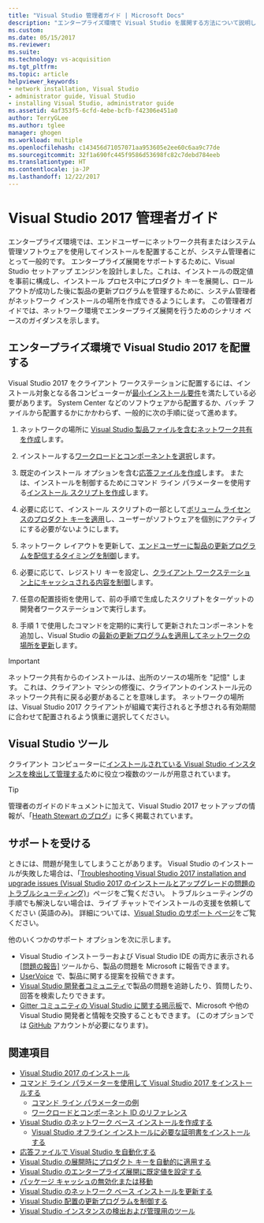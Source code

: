 ```yaml
---
title: "Visual Studio 管理者ガイド | Microsoft Docs"
description: "エンタープライズ環境で Visual Studio を展開する方法について説明します。"
ms.custom: 
ms.date: 05/15/2017
ms.reviewer: 
ms.suite: 
ms.technology: vs-acquisition
ms.tgt_pltfrm: 
ms.topic: article
helpviewer_keywords:
- network installation, Visual Studio
- administrator guide, Visual Studio
- installing Visual Studio, administrator guide
ms.assetid: 4af353f5-6cfd-4ebe-bcfb-f42306e451a0
author: TerryGLee
ms.author: tglee
manager: ghogen
ms.workload: multiple
ms.openlocfilehash: c143456d71057071aa953605e2ee60c6aa9c77de
ms.sourcegitcommit: 32f1a690fc445f9586d53698fc82c7debd784eeb
ms.translationtype: HT
ms.contentlocale: ja-JP
ms.lasthandoff: 12/22/2017
---
```

# <a name="visual-studio-2017-administrator-guide"></a>Visual Studio 2017 管理者ガイド

エンタープライズ環境では、エンドユーザーにネットワーク共有またはシステム管理ソフトウェアを使用してインストールを配置することが、システム管理者にとって一般的です。 エンタープライズ展開をサポートするために、Visual Studio セットアップ エンジンを設計しました。これは、インストールの既定値を事前に構成し、インストール プロセス中にプロダクト キーを展開し、ロールアウトが成功した後に製品の更新プログラムを管理するために、システム管理者がネットワーク インストールの場所を作成できるようにします。 この管理者ガイドでは、ネットワーク環境でエンタープライズ展開を行うためのシナリオ ベースのガイダンスを示します。

## <a name="deploying-visual-studio-2017-in-an-enterprise-environment"></a>エンタープライズ環境で Visual Studio 2017 を配置する

Visual Studio 2017 をクライアント ワークステーションに配置するには、インストール対象となる各コンピューターが[最小インストール要件](https://www.visualstudio.com/en-us/productinfo/vs2017-system-requirements-vs)を満たしている必要があります。 System Center などのソフトウェアから配置するか、バッチ ファイルから配置するかにかかわらず、一般的に次の手順に従って進めます。

1. ネットワークの場所に [Visual Studio 製品ファイルを含むネットワーク共有を作成](create-a-network-installation-of-visual-studio.md)します。

2. インストールする[ワークロードとコンポーネントを選択](workload-and-component-ids.md)します。

3. 既定のインストール オプションを含む[応答ファイルを作成](automated-installation-with-response-file.md)します。 または、インストールを制御するためにコマンド ライン パラメーターを使用する[インストール スクリプトを作成](use-command-line-parameters-to-install-visual-studio.md)します。

4. 必要に応じて、インストール スクリプトの一部として[ボリューム ライセンスのプロダクト キーを適用](automatically-apply-product-keys-when-deploying-visual-studio.md)し、ユーザーがソフトウェアを個別にアクティブにする必要がないようにします。

5. ネットワーク レイアウトを更新して、[エンドユーザーに製品の更新プログラムを配信するタイミングを制御](controlling-updates-to-visual-studio-deployments.md)します。

6. 必要に応じて、レジストリ キーを設定し、[クライアント ワークステーション上にキャッシュされる内容を制御](set-defaults-for-enterprise-deployments.md)します。

7. 任意の配置技術を使用して、前の手順で生成したスクリプトをターゲットの開発者ワークステーションで実行します。

8. 手順 1 で使用したコマンドを定期的に実行して更新されたコンポーネントを追加し、Visual Studio の[最新の更新プログラムを適用してネットワークの場所を更新](update-a-network-installation-of-visual-studio.md)します。

> [!IMPORTANT]
> ネットワーク共有からのインストールは、出所のソースの場所を "記憶" します。 これは、クライアント マシンの修復に、クライアントのインストール元のネットワーク共有に戻る必要があることを意味します。 ネットワークの場所は、Visual Studio 2017 クライアントが組織で実行されると予想される有効期間に合わせて配置されるよう慎重に選択してください。

## <a name="visual-studio-tools"></a>Visual Studio ツール
クライアント コンピューターに[インストールされている Visual Studio インスタンスを検出して管理する](tools-for-managing-visual-studio-instances.md)ために役立つ複数のツールが用意されています。

> [!TIP]
> 管理者のガイドのドキュメントに加えて、Visual Studio 2017 セットアップの情報が、「[Heath Stewart のブログ](https://blogs.msdn.microsoft.com/heaths/tag/vs2017/)」に多く掲載されています。

## <a name="get-support"></a>サポートを受ける
ときには、問題が発生してしまうことがあります。 Visual Studio のインストールが失敗した場合は、「[Troubleshooting Visual Studio 2017 installation and upgrade issues (Visual Studio 2017 のインストールとアップグレードの問題のトラブルシューティング)](troubleshooting-installation-issues.md)」ページをご覧ください。 トラブルシューティングの手順でも解決しない場合は、ライブ チャットでインストールの支援を依頼してください (英語のみ)。 詳細については、[Visual Studio のサポート ページ](https://www.visualstudio.com/vs/support/#talktous)をご覧ください。

他のいくつかのサポート オプションを次に示します。
* Visual Studio インストーラーおよび Visual Studio IDE の両方に表示される [[問題の報告]](../ide/how-to-report-a-problem-with-visual-studio-2017.md) ツールから、製品の問題を Microsoft に報告できます。
* [UserVoice](https://visualstudio.uservoice.com/forums/121579) で、製品に関する提案を投稿できます。
* [Visual Studio 開発者コミュニティ](https://developercommunity.visualstudio.com/)で製品の問題を追跡したり、質問したり、回答を検索したりできます。
* [Gitter コミュニティの Visual Studio に関する掲示板](https://gitter.im/Microsoft/VisualStudio)で、Microsoft や他の Visual Studio 開発者と情報を交換することもできます。  (このオプションでは [GitHub](https://github.com/) アカウントが必要になります)。

## <a name="see-also"></a>関連項目
* [Visual Studio 2017 のインストール](install-visual-studio.md)
* [コマンド ライン パラメーターを使用して Visual Studio 2017 をインストールする](use-command-line-parameters-to-install-visual-studio.md)
  * [コマンド ライン パラメーターの例](command-line-parameter-examples.md)
  * [ワークロードとコンポーネント ID のリファレンス](workload-and-component-ids.md)
* [Visual Studio のネットワーク ベース インストールを作成する](create-a-network-installation-of-visual-studio.md)
  * [Visual Studio オフライン インストールに必要な証明書をインストールする](install-certificates-for-visual-studio-offline.md)
* [応答ファイルで Visual Studio を自動化する](automated-installation-with-response-file.md)
* [Visual Studio の展開時にプロダクト キーを自動的に適用する](automatically-apply-product-keys-when-deploying-visual-studio.md)
* [Visual Studio のエンタープライズ展開に既定値を設定する](set-defaults-for-enterprise-deployments.md)
* [パッケージ キャッシュの無効化または移動](disable-or-move-the-package-cache.md)
* [Visual Studio のネットワーク ベース インストールを更新する](update-a-network-installation-of-visual-studio.md)
* [Visual Studio 配置の更新プログラムを制御する](controlling-updates-to-visual-studio-deployments.md)
* [Visual Studio インスタンスの検出および管理用のツール](tools-for-managing-visual-studio-instances.md)
